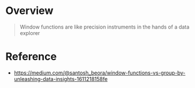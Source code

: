 # Overview
> Window functions are like precision instruments in the hands of a data explorer

# Reference
- https://medium.com/@santosh_beora/window-functions-vs-group-by-unleashing-data-insights-1611218158fe
